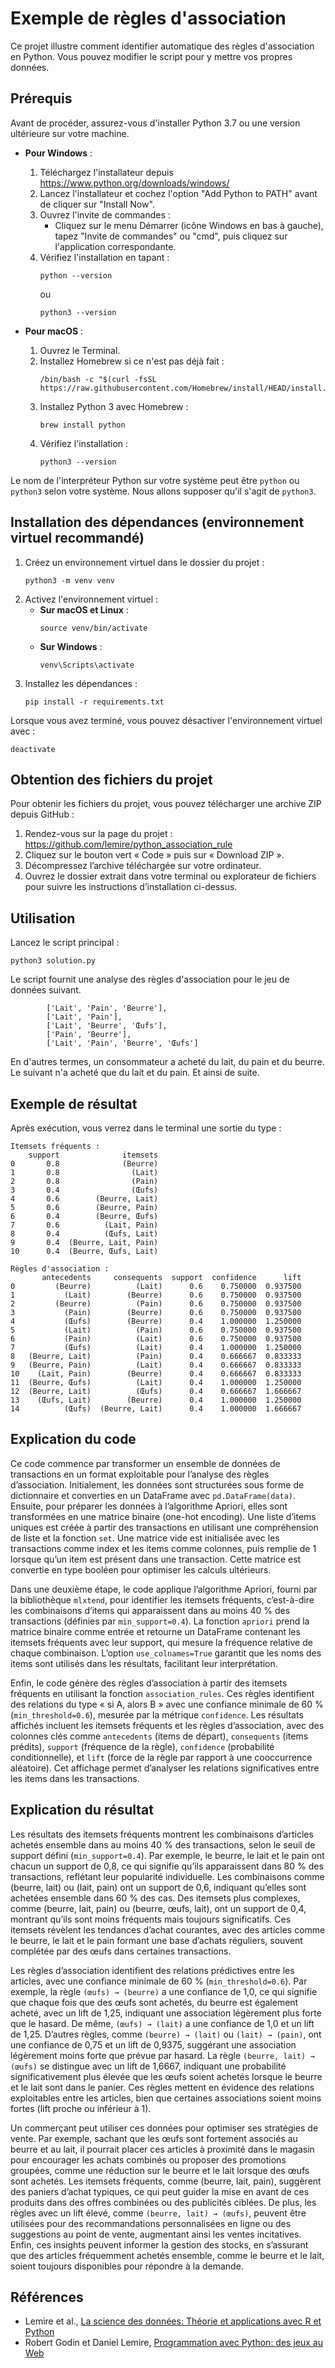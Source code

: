 # Exemple de règles d'association

Ce projet illustre comment identifier automatique des règles d'association en Python. Vous pouvez modifier le script pour y mettre vos propres données.

## Prérequis

Avant de procéder, assurez-vous d'installer Python 3.7 ou une version ultérieure sur votre machine.

- **Pour Windows** :
  1. Téléchargez l'installateur depuis https://www.python.org/downloads/windows/
  2. Lancez l'installateur et cochez l'option "Add Python to PATH" avant de cliquer sur "Install Now".
  3. Ouvrez l'invite de commandes :
     - Cliquez sur le menu Démarrer (icône Windows en bas à gauche), tapez "Invite de commandes" ou "cmd", puis cliquez sur l'application correspondante.
  4. Vérifiez l'installation en tapant :
     ```
     python --version
     ```
     ou
     ```
     python3 --version
     ```

- **Pour macOS** :
  1. Ouvrez le Terminal.
  2. Installez Homebrew si ce n'est pas déjà fait :
     ```
     /bin/bash -c "$(curl -fsSL https://raw.githubusercontent.com/Homebrew/install/HEAD/install.sh)"
     ```
  3. Installez Python 3 avec Homebrew :
     ```
     brew install python
     ```
  4. Vérifiez l'installation :
     ```
     python3 --version
     ```

Le nom de l'interpréteur Python sur votre système peut être `python` ou `python3` selon votre système. Nous allons supposer qu'il s'agit de `python3`.

## Installation des dépendances (environnement virtuel recommandé)

1. Créez un environnement virtuel dans le dossier du projet :
   ```
   python3 -m venv venv
   ```
2. Activez l'environnement virtuel :
   - **Sur macOS et Linux** :
     ```
     source venv/bin/activate
     ```
   - **Sur Windows** :
     ```
     venv\Scripts\activate
     ```
3. Installez les dépendances :
   ```
   pip install -r requirements.txt
   ```

Lorsque vous avez terminé, vous pouvez désactiver l'environnement virtuel avec :
```
deactivate
```

## Obtention des fichiers du projet

Pour obtenir les fichiers du projet, vous pouvez télécharger une archive ZIP depuis GitHub :

1. Rendez-vous sur la page du projet : https://github.com/lemire/python_association_rule
2. Cliquez sur le bouton vert « Code » puis sur « Download ZIP ».
3. Décompressez l’archive téléchargée sur votre ordinateur.
4. Ouvrez le dossier extrait dans votre terminal ou explorateur de fichiers pour suivre les instructions d’installation ci-dessus.

## Utilisation

Lancez le script principal :

```
python3 solution.py
```

Le script fournit une analyse des règles d'association pour le jeu de données suivant.

```
        ['Lait', 'Pain', 'Beurre'],
        ['Lait', 'Pain'],
        ['Lait', 'Beurre', 'Œufs'],
        ['Pain', 'Beurre'],
        ['Lait', 'Pain', 'Beurre', 'Œufs']
```

En d'autres termes, un consommateur a acheté du lait, du pain et du beurre. Le suivant
n'a acheté que du lait et du pain. Et ainsi de suite.

## Exemple de résultat
Après exécution, vous verrez dans le terminal une sortie du type :

```
Itemsets fréquents :
    support              itemsets
0       0.8              (Beurre)
1       0.8                (Lait)
2       0.8                (Pain)
3       0.4                (Œufs)
4       0.6        (Beurre, Lait)
5       0.6        (Beurre, Pain)
6       0.4        (Beurre, Œufs)
7       0.6          (Lait, Pain)
8       0.4          (Œufs, Lait)
9       0.4  (Beurre, Lait, Pain)
10      0.4  (Beurre, Œufs, Lait)

Règles d'association :
       antecedents     consequents  support  confidence      lift
0         (Beurre)          (Lait)      0.6    0.750000  0.937500
1           (Lait)        (Beurre)      0.6    0.750000  0.937500
2         (Beurre)          (Pain)      0.6    0.750000  0.937500
3           (Pain)        (Beurre)      0.6    0.750000  0.937500
4           (Œufs)        (Beurre)      0.4    1.000000  1.250000
5           (Lait)          (Pain)      0.6    0.750000  0.937500
6           (Pain)          (Lait)      0.6    0.750000  0.937500
7           (Œufs)          (Lait)      0.4    1.000000  1.250000
8   (Beurre, Lait)          (Pain)      0.4    0.666667  0.833333
9   (Beurre, Pain)          (Lait)      0.4    0.666667  0.833333
10    (Lait, Pain)        (Beurre)      0.4    0.666667  0.833333
11  (Beurre, Œufs)          (Lait)      0.4    1.000000  1.250000
12  (Beurre, Lait)          (Œufs)      0.4    0.666667  1.666667
13    (Œufs, Lait)        (Beurre)      0.4    1.000000  1.250000
14          (Œufs)  (Beurre, Lait)      0.4    1.000000  1.666667
```


## Explication du code

Ce code commence par transformer un ensemble de données de transactions en un format exploitable pour l’analyse des règles d’association. Initialement, les données sont structurées sous forme de dictionnaire et converties en un DataFrame avec `pd.DataFrame(data)`. Ensuite, pour préparer les données à l’algorithme Apriori, elles sont transformées en une matrice binaire (one-hot encoding). Une liste d’items uniques est créée à partir des transactions en utilisant une compréhension de liste et la fonction `set`. Une matrice vide est initialisée avec les transactions comme index et les items comme colonnes, puis remplie de 1 lorsque qu’un item est présent dans une transaction. Cette matrice est convertie en type booléen pour optimiser les calculs ultérieurs.

Dans une deuxième étape, le code applique l’algorithme Apriori, fourni par la bibliothèque `mlxtend`, pour identifier les itemsets fréquents, c’est-à-dire les combinaisons d’items qui apparaissent dans au moins 40 % des transactions (définies par `min_support=0.4`). La fonction `apriori` prend la matrice binaire comme entrée et retourne un DataFrame contenant les itemsets fréquents avec leur support, qui mesure la fréquence relative de chaque combinaison. L’option `use_colnames=True` garantit que les noms des items sont utilisés dans les résultats, facilitant leur interprétation.

Enfin, le code génère des règles d’association à partir des itemsets fréquents en utilisant la fonction `association_rules`. Ces règles identifient des relations du type « si A, alors B » avec une confiance minimale de 60 % (`min_threshold=0.6`), mesurée par la métrique `confidence`. Les résultats affichés incluent les itemsets fréquents et les règles d’association, avec des colonnes clés comme `antecedents` (items de départ), `consequents` (items prédits), `support` (fréquence de la règle), `confidence` (probabilité conditionnelle), et `lift` (force de la règle par rapport à une cooccurrence aléatoire). Cet affichage permet d’analyser les relations significatives entre les items dans les transactions.

## Explication du résultat

Les résultats des itemsets fréquents montrent les combinaisons d’articles achetés ensemble dans au moins 40 % des transactions, selon le seuil de support défini (`min_support=0.4`). Par exemple, le beurre, le lait et le pain ont chacun un support de 0,8, ce qui signifie qu’ils apparaissent dans 80 % des transactions, reflétant leur popularité individuelle. Les combinaisons comme (beurre, lait) ou (lait, pain) ont un support de 0,6, indiquant qu’elles sont achetées ensemble dans 60 % des cas. Des itemsets plus complexes, comme (beurre, lait, pain) ou (beurre, œufs, lait), ont un support de 0,4, montrant qu’ils sont moins fréquents mais toujours significatifs. Ces itemsets révèlent les tendances d’achat courantes, avec des articles comme le beurre, le lait et le pain formant une base d’achats réguliers, souvent complétée par des œufs dans certaines transactions.

Les règles d’association identifient des relations prédictives entre les articles, avec une confiance minimale de 60 % (`min_threshold=0.6`). Par exemple, la règle `(œufs) → (beurre)` a une confiance de 1,0, ce qui signifie que chaque fois que des œufs sont achetés, du beurre est également acheté, avec un lift de 1,25, indiquant une association légèrement plus forte que le hasard. De même, `(œufs) → (lait)` a une confiance de 1,0 et un lift de 1,25. D’autres règles, comme `(beurre) → (lait)` ou `(lait) → (pain)`, ont une confiance de 0,75 et un lift de 0,9375, suggérant une association légèrement moins forte que prévue par hasard. La règle `(beurre, lait) → (œufs)` se distingue avec un lift de 1,6667, indiquant une probabilité significativement plus élevée que les œufs soient achetés lorsque le beurre et le lait sont dans le panier. Ces règles mettent en évidence des relations exploitables entre les articles, bien que certaines associations soient moins fortes (lift proche ou inférieur à 1).

Un commerçant peut utiliser ces données pour optimiser ses stratégies de vente. Par exemple, sachant que les œufs sont fortement associés au beurre et au lait, il pourrait placer ces articles à proximité dans le magasin pour encourager les achats combinés ou proposer des promotions groupées, comme une réduction sur le beurre et le lait lorsque des œufs sont achetés. Les itemsets fréquents, comme (beurre, lait, pain), suggèrent des paniers d’achat typiques, ce qui peut guider la mise en avant de ces produits dans des offres combinées ou des publicités ciblées. De plus, les règles avec un lift élevé, comme `(beurre, lait) → (œufs)`, peuvent être utilisées pour des recommandations personnalisées en ligne ou des suggestions au point de vente, augmentant ainsi les ventes incitatives. Enfin, ces insights peuvent informer la gestion des stocks, en s’assurant que des articles fréquemment achetés ensemble, comme le beurre et le lait, soient toujours disponibles pour répondre à la demande.


## Références

- Lemire et al., [La science des données: Théorie et applications avec R et Python](https://www.amazon.ca/science-donn%C3%A9es-Th%C3%A9orie-applications-Python/dp/B0D53QXGKM)
- Robert Godin et Daniel Lemire, [Programmation avec Python: des jeux au Web](https://www.amazon.ca/Programmation-avec-Python-jeux-Web/dp/B0CVX9296P)




